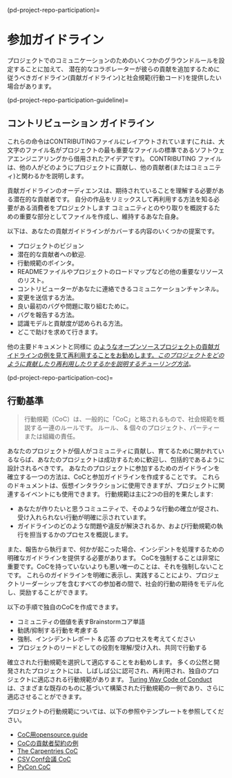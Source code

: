 (pd-project-repo-participation)=
# 参加ガイドライン

プロジェクトでのコミュニケーションのためのいくつかのグラウンドルールを設定することに加えて、 潜在的なコラボレーターが彼らの貢献を追加するために従うべきガイドライン(貢献ガイドライン)と社会規範(行動コード)を提供したい場合があります。

(pd-project-repo-participation-guideline)=
## コントリビューション ガイドライン

これらの命令はCONTRIBUTINGファイルにレイアウトされています(これは、大文字のファイル名がプロジェクトの最も重要なファイルの標準であるソフトウェアエンジニアリングから借用されたアイデアです)。 CONTRIBUTING ファイルは、他の人がどのようにプロジェクトに貢献し、他の貢献者(またはコミュニティ)と関わるかを説明します。

貢献ガイドラインのオーディエンスは、期待されていることを理解する必要がある潜在的な貢献者です。 自分の作品をリミックスして再利用する方法を知る必要がある消費者をプロジェクトします コミュニティとのやり取りを概説するための重要な部分としてファイルを作成し、維持するあなた自身。

以下は、あなたの貢献ガイドラインがカバーする内容のいくつかの提案です。

* プロジェクトのビジョン
* 潜在的な貢献者への歓迎.
* 行動規範のポインタ。
* READMEファイルやプロジェクトのロードマップなどの他の重要なリソースのリスト。
* コントリビューターがあなたに連絡できるコミュニケーションチャンネル。
* 変更を送信する方法。
* 良い最初のバグや問題に取り組むために。
* バグを報告する方法。
* 認識モデルと貢献度が認められる方法。
* どこで助けを求めて行きます。

他の主要ドキュメントと同様に [のようなオープンソースプロジェクトの貢献ガイドラインの例を見て再利用することをお勧めします。_このプロジェクトをどのように貢献したり再利用したりするかを説明するチューリング方法_](https://github.com/alan-turing-institute/the-turing-way/blob/lottycoupat-roadmapping-casestudy/CONTRIBUTING.md)。

(pd-project-repo-participation-coc)=
## 行動基準

> 行動規範（CoC）は、一般的に「CoC」と略されるもので、社会規範を概説する一連のルールです。 ルール、 & 個々のプロジェクト、パーティーまたは組織の責任。

あなたのプロジェクトが個人がコミュニティに貢献し、育てるために開かれているならば、あなたのプロジェクトは成功するために歓迎し、包括的であるように設計されるべきです。 あなたのプロジェクトに参加するためのガイドラインを確立する一つの方法は、CoCと参加ガイドラインを作成することです。 これらのドキュメントは、仮想インタラクションに使用できますが、プロジェクトに関連するイベントにも使用できます。 行動規範は主に2つの目的を果たします:
* あなたが作りたいと思うコミュニティで、そのような行動の確立が促され、受け入れられない行動が明確に示されています。
* ガイドラインのどのような問題や違反が解決されるか、および行動規範の執行を担当するかのプロセスを概説します。

また、報告から執行まで、何かが起こった場合、インシデントを処理するための明確なガイドラインを提供する必要があります。 CoCを強制することは非常に重要です。CoCを持っていないよりも悪い唯一のことは、それを強制しないことです。 これらのガイドラインを明確に表示し、実践することにより、プロジェクトリーダーシップを含むすべての参加者の間で、社会的行動の期待をモデル化し、奨励することができます。

以下の手順で独自のCoCを作成できます。
* コミュニティの価値を表すBrainstormコア単語
* 勧誘/抑制する行動を考慮する
* 強制、インシデントレポート & 応答 のプロセスを考えてください
* プロジェクトのリードとしての役割を理解/受け入れ、共同で行動する

確立された行動規範を選択して適応することをお勧めします。 多くの公然と開発されたプロジェクトには、しばしば公に認可され、再利用され、独自のプロジェクトに適応される行動規範があります。 [Turing Way Code of Conduct](https://github.com/alan-turing-institute/the-turing-way/blob/main/CODE_OF_CONDUCT.md) は、さまざまな既存のものに基づいて構築された行動規範の一例であり、さらに適応させることができます。

プロジェクトの行動規範については、以下の参照やテンプレートを参照してください。
- [CoC用opensource.guide](http://opensource.guide/code-of-conduct/)
- [CoCの貢献者契約の例](http://contributor-covenant.org/)
- [The Carpentries CoC](https://docs.carpentries.org/topic_folders/policies/code-of-conduct.html)
- [CSV,Conf会議 CoC](https://github.com/csvconf/csvconf.com/blob/gh-pages/coc.md)
- [PyCon CoC](https://us.pycon.org/2020/about/code-of-conduct/)
